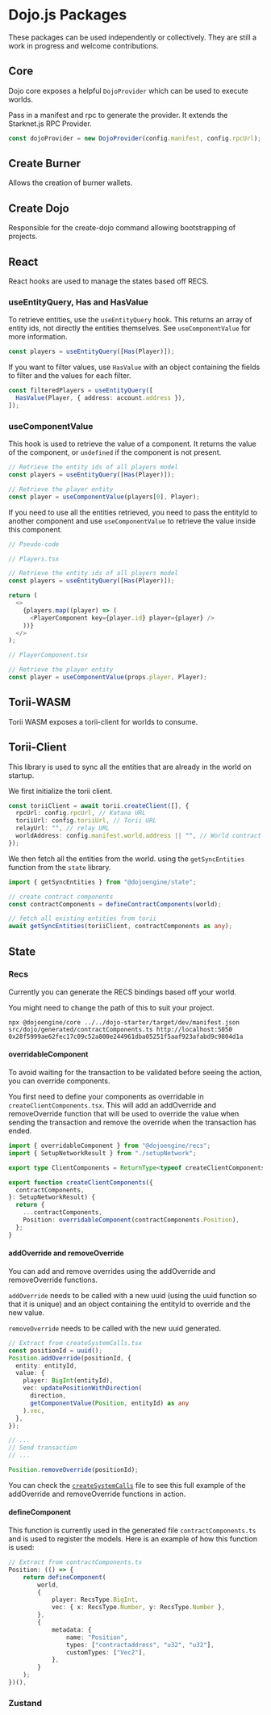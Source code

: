 # Dojo.js Packages

These packages can be used independently or collectively. They are still a work in progress and welcome contributions.

## Core

Dojo core exposes a helpful `DojoProvider` which can be used to execute worlds.

Pass in a manifest and rpc to generate the provider. It extends the Starknet.js RPC Provider.

```ts
const dojoProvider = new DojoProvider(config.manifest, config.rpcUrl);
```

## Create Burner

Allows the creation of burner wallets.

## Create Dojo

Responsible for the create-dojo command allowing bootstrapping of projects.

## React

React hooks are used to manage the states based off RECS.

### useEntityQuery, Has and HasValue

To retrieve entities, use the `useEntityQuery` hook. This returns an array of entity ids, not directly the entities themselves. See `useComponentValue` for more information.

```ts
const players = useEntityQuery([Has(Player)]);
```

If you want to filter values, use `HasValue` with an object containing the fields to filter and the values for each filter.

```ts
const filteredPlayers = useEntityQuery([
  HasValue(Player, { address: account.address }),
]);
```

### useComponentValue

This hook is used to retrieve the value of a component. It returns the value of the component, or `undefined` if the component is not present.

```ts
// Retrieve the entity ids of all players model
const players = useEntityQuery([Has(Player)]);

// Retrieve the player entity
const player = useComponentValue(players[0], Player);
```

If you need to use all the entities retrieved, you need to pass the entityId to another component and use `useComponentValue` to retrieve the value inside this component.

```ts
// Pseudo-code

// Players.tsx

// Retrieve the entity ids of all players model
const players = useEntityQuery([Has(Player)]);

return (
  <>
    {players.map((player) => (
      <PlayerComponent key={player.id} player={player} />
    ))}
  </>
);

// PlayerComponent.tsx

// Retrieve the player entity
const player = useComponentValue(props.player, Player);
```

## Torii-WASM

Torii WASM exposes a torii-client for worlds to consume.

## Torii-Client

This library is used to sync all the entities that are already in the world on startup.

We first initialize the torii client.

```ts
const toriiClient = await torii.createClient([], {
  rpcUrl: config.rpcUrl, // Katana URL
  toriiUrl: config.toriiUrl, // Torii URL
  relayUrl: "", // relay URL
  worldAddress: config.manifest.world.address || "", // World contract address
});
```

We then fetch all the entities from the world. using the `getSyncEntities` function from the `state` library.

```ts
import { getSyncEntities } from "@dojoengine/state";

// create contract components
const contractComponents = defineContractComponents(world);

// fetch all existing entities from torii
await getSyncEntities(toriiClient, contractComponents as any);
```

## State

### Recs

Currently you can generate the RECS bindings based off your world.

You might need to change the path of this to suit your project.

`npx @dojoengine/core ../../dojo-starter/target/dev/manifest.json src/dojo/generated/contractComponents.ts http://localhost:5050 0x28f5999ae62fec17c09c52a800e244961dba05251f5aaf923afabd9c9804d1a`

#### overridableComponent

To avoid waiting for the transaction to be validated before seeing the action, you can override components.

You first need to define your components as overridable in `createClientComponents.tsx`. This will add an addOverride and removeOverride function that will be used to override the value when sending the transaction and remove the override when the transaction has ended.

```ts
import { overridableComponent } from "@dojoengine/recs";
import { SetupNetworkResult } from "./setupNetwork";

export type ClientComponents = ReturnType<typeof createClientComponents>;

export function createClientComponents({
  contractComponents,
}: SetupNetworkResult) {
  return {
    ...contractComponents,
    Position: overridableComponent(contractComponents.Position),
  };
}
```

#### addOverride and removeOverride

You can add and remove overrides using the addOverride and removeOverride functions.

`addOverride` needs to be called with a new uuid (using the uuid function so that it is unique) and an object containing the entityId to override and the new value.

`removeOverride` needs to be called with the new uuid generated.

```ts
// Extract from createSystemCalls.tsx
const positionId = uuid();
Position.addOverride(positionId, {
  entity: entityId,
  value: {
    player: BigInt(entityId),
    vec: updatePositionWithDirection(
      direction,
      getComponentValue(Position, entityId) as any
    ).vec,
  },
});

// ...
// Send transaction
// ...

Position.removeOverride(positionId);
```

You can check the [`createSystemCalls`]("https://github.com/dojoengine/dojo.js/blob/main/examples/react/react-app/src/dojo/createSystemCalls.ts") file to see this full example of the addOverride and removeOverride functions in action.

#### defineComponent

This function is currently used in the generated file `contractComponents.ts` and is used to register the models. Here is an example of how this function is used:

```ts
// Extract from contractComponents.ts
Position: (() => {
    return defineComponent(
        world,
        {
            player: RecsType.BigInt,
            vec: { x: RecsType.Number, y: RecsType.Number },
        },
        {
            metadata: {
                name: "Position",
                types: ["contractaddress", "u32", "u32"],
                customTypes: ["Vec2"],
            },
        }
    );
})(),
```

### Zustand
